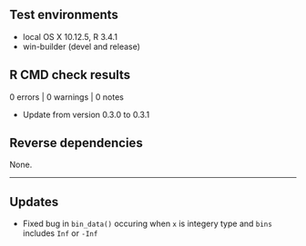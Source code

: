 ## Test environments
* local OS X 10.12.5, R 3.4.1
* win-builder (devel and release)

## R CMD check results
0 errors | 0 warnings | 0 notes

* Update from version 0.3.0 to 0.3.1

## Reverse dependencies

None.

---

## Updates

- Fixed bug in `bin_data()` occuring when `x` is integery type and `bins` includes `Inf` or `-Inf`